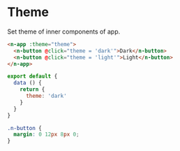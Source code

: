 # Theme
Set theme of inner components of app.
```html
<n-app :theme="theme">
  <n-button @click="theme = 'dark'">Dark</n-button>
  <n-button @click="theme = 'light'">Light</n-button>
</n-app>
```
```js
export default {
  data () {
    return {
      theme: 'dark'
    }
  }
}
```
```css
.n-button {
  margin: 0 12px 8px 0;
}
```